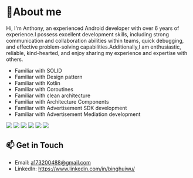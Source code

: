 
# 👋About me

Hi, I'm Anthony, an experienced Android developer with over 6 years of experience.I possess excellent development skills, including strong communication and collaboration abilities within teams, quick debugging, and effective problem-solving capabilities.Additionally,I am enthusiastic, reliable, kind-hearted, and enjoy sharing my experience and expertise with others.
- Familiar with SOLID
- Familiar with Design pattern
- Familiar with Kotlin
- Familiar with Coroutines
- Familiar with clean architecture
- Familiar with Architecture Components
- Familiar with Advertisement SDK development
- Familiar with Advertisement Mediation development

![](https://img.shields.io/badge/Code-Kotlin-informational?style=flat&logo=kotlin&logoColor=white&color=0095D5)
![](https://img.shields.io/badge/Tool-Coroutines-informational?style=flat&logo=Kotlin&logoColor=white&color=0095D5)
![](https://img.shields.io/badge/SDK-Android_SDK-informational?style=flat&logo=android&logoColor=white&color=3DDC84)
![](https://img.shields.io/badge/Tools-MVC_MVP_MVVM-informational?style=flat&logo=Model_View_Controller&logoColor=white&color=blueviolet)
![](https://img.shields.io/badge/Tools-Jetpack-informational?style=flat&logo=android&logoColor=white&color=3DDC84)
![](https://img.shields.io/badge/Tools-Architecture_Components-informational?style=flat&logo=android&logoColor=white&color=3DDC84)


## 📫 Get in Touch

- Email: a173200488@gmail.com
- LinkedIn: https://www.linkedin.com/in/binghuiwu/

